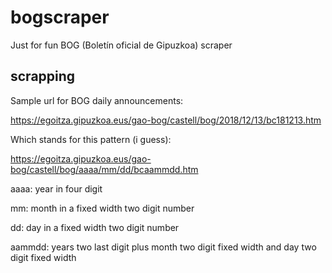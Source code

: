 # bogscraper

Just for fun BOG (Boletín oficial de Gipuzkoa) scraper

## scrapping

Sample url for BOG daily announcements:

https://egoitza.gipuzkoa.eus/gao-bog/castell/bog/2018/12/13/bc181213.htm

Which stands for this pattern (i guess):

https://egoitza.gipuzkoa.eus/gao-bog/castell/bog/aaaa/mm/dd/bcaammdd.htm

aaaa: year in four digit

mm: month in a fixed width two digit number

dd: day in a fixed width two digit number

aammdd: years two last digit plus month two digit fixed width and day two digit fixed width

